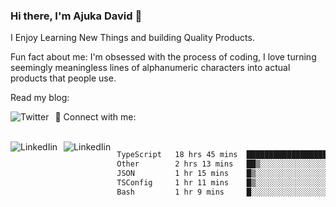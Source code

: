 ### Hi there, I'm Ajuka David 🥷

I Enjoy Learning New Things and building Quality Products.

Fun fact about me: I'm obsessed with the process of coding, I love turning seemingly meaningless lines of alphanumeric characters into actual products that people use.

Read my blog:

<a href="https://tobit.hashnode.dev/"> <img src="https://img.shields.io/badge/Hashnode-2962FF?style=for-the-badge&logo=hashnode&logoColor=white"
     alt="Twitter"
     style="float: left; margin-right: 10px;" /> </a>


📱 Connect with me: 

<br />
<a href="https://www.linkedin.com/in/david-ajuka-630660144/"> <img src="https://img.shields.io/badge/LinkedIn-0077B5?style=for-the-badge&logo=linkedin&logoColor=white"
     alt="LinkedIin"
     style="float: left; margin-right: 10px;" /> </a> <a href="mailto:ajuka.zephiniah@gmail.com"> <img src="https://img.shields.io/badge/Gmail-D14836?style=for-the-badge&logo=gmail&logoColor=white"
     alt="LinkedIin"
     style="float: left; margin-right: 10px;" /> </a>
     

<!--START_SECTION:waka-->

```txt
TypeScript   18 hrs 45 mins  ██████████████████▓░░░░░░   75.08 %
Other        2 hrs 13 mins   ██▒░░░░░░░░░░░░░░░░░░░░░░   08.89 %
JSON         1 hr 15 mins    █▒░░░░░░░░░░░░░░░░░░░░░░░   05.05 %
TSConfig     1 hr 11 mins    █▒░░░░░░░░░░░░░░░░░░░░░░░   04.75 %
Bash         1 hr 9 mins     █░░░░░░░░░░░░░░░░░░░░░░░░   04.65 %
```

<!--END_SECTION:waka-->
